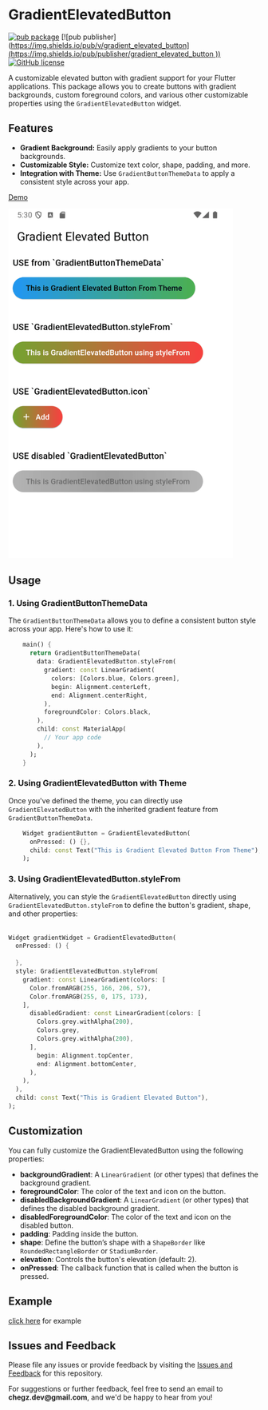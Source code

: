 
# GradientElevatedButton

[![pub package](https://img.shields.io/pub/v/gradient_elevated_button)](https://pub.dartlang.org/packages/gradient_elevated_button)
[![pub publisher]([https://img.shields.io/pub/v/gradient_elevated_button](https://img.shields.io/pub/publisher/gradient_elevated_button
))](https://pub.dartlang.org/packages/gradient_elevated_button)
[![GitHub license](https://img.shields.io/github/license/ChegzDev/gradient_elevated_button
)](https://github.com/ChegzDev/gradient_elevated_button/blob/master/LICENSE) 


A customizable elevated button with gradient support for your Flutter applications. This package allows you to create buttons with gradient backgrounds, custom foreground colors, and various other customizable properties using the `GradientElevatedButton` widget.

## Features

- **Gradient Background:** Easily apply gradients to your button backgrounds.
- **Customizable Style:** Customize text color, shape, padding, and more.
- **Integration with Theme:** Use `GradientButtonThemeData` to apply a consistent style across your app.


[Demo](https://github.com/ChegzDev/gradient_elevated_button/blob/master/example/lib/main.dart)


![](screen_shot/sample.png)

## Usage

### 1. Using GradientButtonThemeData

The `GradientButtonThemeData` allows you to define a consistent button style across your app. Here's how to use it:

```dart
    main() {
      return GradientButtonThemeData(
        data: GradientElevatedButton.styleFrom(
          gradient: const LinearGradient(
            colors: [Colors.blue, Colors.green],
            begin: Alignment.centerLeft,
            end: Alignment.centerRight,
          ),
          foregroundColor: Colors.black,
        ),
        child: const MaterialApp(
          // Your app code
        ),
      );
    }
```
### 2. Using GradientElevatedButton with Theme

Once you've defined the theme, you can directly use `GradientElevatedButton` with the inherited gradient feature from `GradientButtonThemeData`.

```dart
    Widget gradientButton = GradientElevatedButton(
      onPressed: () {},
      child: const Text("This is Gradient Elevated Button From Theme"),
    );
```
### 3. Using GradientElevatedButton.styleFrom

Alternatively, you can style the `GradientElevatedButton` directly using `GradientElevatedButton.styleFrom` to define the button's gradient, shape, and other properties:

```dart

Widget gradientWidget = GradientElevatedButton(
  onPressed: () {

  },
  style: GradientElevatedButton.styleFrom(
    gradient: const LinearGradient(colors: [
      Color.fromARGB(255, 166, 206, 57),
      Color.fromARGB(255, 0, 175, 173),
    ],
      disabledGradient: const LinearGradient(colors: [
        Colors.grey.withAlpha(200),
        Colors.grey,
        Colors.grey.withAlpha(200),
      ],
        begin: Alignment.topCenter,
        end: Alignment.bottomCenter,
      ),
    ),
  ),
  child: const Text("This is Gradient Elevated Button"),
);
```  

## Customization
You can fully customize the GradientElevatedButton using the following properties:

- **backgroundGradient**: A `LinearGradient` (or other types) that defines the background gradient.
- **foregroundColor**: The color of the text and icon on the button.
- **disabledBackgroundGradient**: A `LinearGradient` (or other types) that defines the disabled background gradient.
- **disabledForegroundColor**: The color of the text and icon on the disabled button.
- **padding**: Padding inside the button.
- **shape**: Define the button’s shape with a `ShapeBorder` like `RoundedRectangleBorder` or `StadiumBorder`.
- **elevation**: Controls the button's elevation (default: 2).
- **onPressed**: The callback function that is called when the button is pressed.

## Example

[click here](https://github.com/ChegzDev/gradient_elevated_button/blob/master/example/lib/main.dart) for example


## Issues and Feedback

Please file any issues or provide feedback by visiting the [Issues and Feedback](https://github.com/ChegzDev/gradient_elevated_button/issues/new) for this repository.

For suggestions or further feedback, feel free to send an email to __chegz.dev@gmail.com__, and we'd be happy to hear from you!




